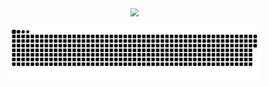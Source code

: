 <div align="center">
  <img height="180em" src="https://github-readme-stats.vercel.app/api/top-langs/?username=aaugvsto&layout=compact&langs_count=7&theme=dracula"/>
  
  ![Snake animation](https://github.com/aaugvsto/aaugvsto/blob/output/github-contribution-grid-snake.svg)
</div>

